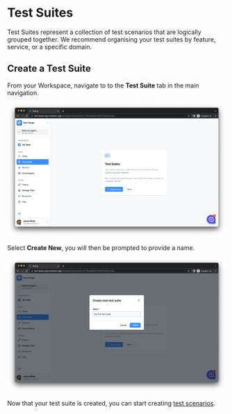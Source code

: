 # Test Suites

Test Suites represent a collection of test scenarios that are logically grouped together. We recommend organising your test suites by feature, service, or a specific domain.

## Create a Test Suite

From your Workspace, navigate to to the **Test Suite** tab in the main navigation.

![](<../../.gitbook/assets/image (9).png>)

Select **Create New**, you will then be prompted to provide a name.&#x20;

![](<../../.gitbook/assets/image (2).png>)

Now that your test suite is created, you can start creating [test scenarios](test-scenarios.md).
